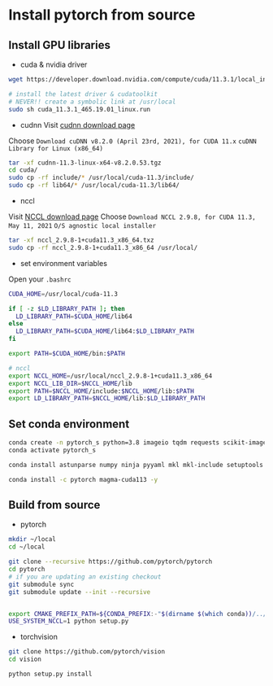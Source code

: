 # Install pytorch from source

## Install GPU libraries

* cuda & nvidia driver

```bash
wget https://developer.download.nvidia.com/compute/cuda/11.3.1/local_installers/cuda_11.3.1_465.19.01_linux.run

# install the latest driver & cudatoolkit
# NEVER!! create a symbolic link at /usr/local
sudo sh cuda_11.3.1_465.19.01_linux.run
```

* cudnn
Visit [cudnn download page](https://developer.nvidia.com/rdp/cudnn-download)

Choose `Download cuDNN v8.2.0 (April 23rd, 2021), for CUDA 11.x`
`cuDNN Library for Linux (x86_64)`
```bash
tar -xf cudnn-11.3-linux-x64-v8.2.0.53.tgz
cd cuda/
sudo cp -rf include/* /usr/local/cuda-11.3/include/
sudo cp -rf lib64/* /usr/local/cuda-11.3/lib64/
```

* nccl

Visit [NCCL download page](https://developer.nvidia.com/nccl/nccl-download)
Choose `Download NCCL 2.9.8, for CUDA 11.3, May 11, 2021`
`O/S agnostic local installer`

```bash
tar -xf nccl_2.9.8-1+cuda11.3_x86_64.txz
sudo cp -rf nccl_2.9.8-1+cuda11.3_x86_64 /usr/local/
```

* set environment variables

Open your `.bashrc`

```bash
CUDA_HOME=/usr/local/cuda-11.3

if [ -z $LD_LIBRARY_PATH ]; then
  LD_LIBRARY_PATH=$CUDA_HOME/lib64
else
  LD_LIBRARY_PATH=$CUDA_HOME/lib64:$LD_LIBRARY_PATH
fi

export PATH=$CUDA_HOME/bin:$PATH

# nccl
export NCCL_HOME=/usr/local/nccl_2.9.8-1+cuda11.3_x86_64
export NCCL_LIB_DIR=$NCCL_HOME/lib
export PATH=$NCCL_HOME/include:$NCCL_HOME/lib:$PATH
export LD_LIBRARY_PATH=$NCCL_HOME/lib:$LD_LIBRARY_PATH
```

## Set conda environment

```bash
conda create -n pytorch_s python=3.8 imageio tqdm requests scikit-image -y
conda activate pytorch_s

conda install astunparse numpy ninja pyyaml mkl mkl-include setuptools cmake cffi typing_extensions future six requests dataclasses -y

conda install -c pytorch magma-cuda113 -y
```


## Build from source

* pytorch
```bash
mkdir ~/local
cd ~/local

git clone --recursive https://github.com/pytorch/pytorch
cd pytorch
# if you are updating an existing checkout
git submodule sync
git submodule update --init --recursive


export CMAKE_PREFIX_PATH=${CONDA_PREFIX:-"$(dirname $(which conda))/../"}
USE_SYSTEM_NCCL=1 python setup.py
```

* torchvision
```bash
git clone https://github.com/pytorch/vision
cd vision

python setup.py install
```